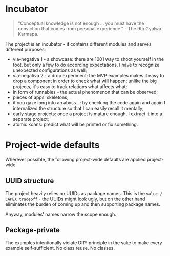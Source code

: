 
# Incubator

> "Conceptual knowledge is not enough ... you must have the conviction that comes from personal experience." - The 9th Gyalwa Karmapa.

The project is an incubator - it contains different modules and serves different purposes:

- via-negativa 1 - a showcase: there are 1001 way to shoot yourself in the foot, but only a few to do according expectations. I have to recognize unexpected configurations as well;
- via-negativa 2 - a drop experiment: the MVP examples makes it easy to drop a component in order to check what will happen; unlike the big projects, it's easy to track relations what affects what;
- in form of runnables - the actual phenomenon that can be observed;
- pieces of apps' skeletons;
- if you gaze long into an abyss...: by checking the code again and again I internalized the structure so that I can easily recall it mentally;
- early stage projects: once a project is mature enough, I extract it into a separate project;
- atomic koans: predict what will be printed or fix something.

# Project-wide defaults

Wherever possible, the following project-wide defaults are applied project-wide.

## UUID structure

The project heavily relies on UUIDs as package names. This is the `value / CAPEX tradeoff` - the UUIDs might look ugly, but on the other hand eliminates the burden of coming up and then supporting package names.

Anyway, modules' names narrow the scope enough.

## Package-private

The examples intentionally violate DRY principle in the sake to make every example self-sufficient. No class reuse. No classes.
